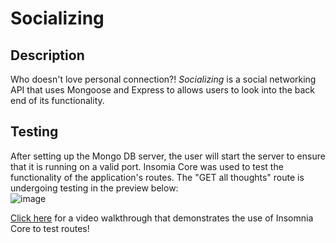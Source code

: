 # Socializing

## Description
Who doesn't love personal connection?! *Socializing* is a social networking API that uses Mongoose and Express to allows users to look into the back end of its functionality.

## Testing
After setting up the Mongo DB server, the user will start the server to ensure that it is running on a valid port. Insomia Core was used to test the functionality of the application's routes. The "GET all thoughts" route is undergoing testing in the preview below:<br>
![image](https://user-images.githubusercontent.com/67798512/106396605-d21cbe80-63bd-11eb-8443-b6d78ba13f88.png)



[Click here](https://drive.google.com/file/d/16M1smoOJIfVkbFcTY8EO4HPajBXRm_o2/view) for a video walkthrough that demonstrates the use of Insomnia Core to test routes!
